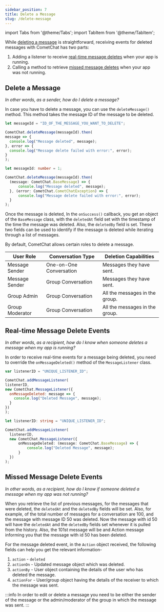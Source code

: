 ```yaml
---
sidebar_position: 7
title: Delete a Message
slug: /delete-message
---
```


import Tabs from '@theme/Tabs';
import TabItem from '@theme/TabItem';

While [deleting a message](delete-message#delete-a-message) is straightforward, receiving events for deleted messages with CometChat has two parts:

1. Adding a listener to receive [real-time message deletes](delete-message#real-time-message-delete-events) when your app is running.
2. Calling a method to retrieve [missed message deletes](delete-message#missed-message-delete-events) when your app was not running.

## Delete a Message

_In other words, as a sender, how do I delete a message?_

In case you have to delete a message, you can use the `deleteMessage()` method. This method takes the message ID of the message to be deleted.

<Tabs>
<TabItem value="Delete Message" label="Delete Message">

  ```javascript
let messageId = "ID_OF_THE_MESSAGE_YOU_WANT_TO_DELETE";

CometChat.deleteMessage(messageId).then(
  message => {
    console.log("Message deleted", message);
  }, error => {
    console.log("Message delete failed with error:", error);
  }
);
  ```
</TabItem>
<TabItem value="Typescript" label="Typescript">

  ```typescript
let messageId: number = 1;

CometChat.deleteMessage(messageId).then(
    (message: CometChat.BaseMessage) => {
        console.log("Message deleted", message);
    }, (error: CometChat.CometChatException) => {
        console.log("Message delete failed with error:", error);
    }
);
  ```
</TabItem>
</Tabs>




Once the message is deleted, In the `onSuccess()` callback, you get an object of the `BaseMessage` class, with the `deletedAt` field set with the timestamp of the time the message was deleted. Also, the `deletedBy` field is set. These two fields can be used to identify if the message is deleted while iterating through a list of messages.

By default, CometChat allows certain roles to delete a message.

| User Role | Conversation Type | Deletion Capabilities | 
| ---- | ---- | ---- | 
| Message Sender | One-on-One Conversation | Messages they have sent. | 
| Message Sender | Group Conversation | Messages they have sent. | 
| Group Admin | Group Conversation | All the messages in the group. | 
| Group Moderator | Group Conversation | All the messages in the group. | 


## Real-time Message Delete Events

_In other words, as a recipient, how do I know when someone deletes a message when my app is running?_

In order to receive real-time events for a message being deleted, you need to override the `onMessageDeleted()` method of the `MessageListener`  class.

<Tabs>
<TabItem value="Message Listener" label="Message Listener">

  ```javascript
var listenerID = "UNIQUE_LISTENER_ID";

CometChat.addMessageListener(
  listenerID,
  new CometChat.MessageListener({
    onMessageDeleted: message => {
      console.log("Deleted Message", message);
    }
  })
);
  ```
</TabItem>
<TabItem value="Typescript" label="Typescript">

  ```typescript
let listenerID: string = "UNIQUE_LISTENER_ID";

CometChat.addMessageListener(
    listenerID,
    new CometChat.MessageListener({
        onMessageDeleted: (message: CometChat.BaseMessage) => {
            console.log("Deleted Message", message);
        }
    })
);
  ```
</TabItem>
</Tabs>



## Missed Message Delete Events

_In other words, as a recipient, how do I know if someone deleted a message when my app was not running?_

When you retrieve the list of previous messages, for the messages that were deleted, the `deletedAt` and the `deletedBy` fields will be set. Also, for example, of the total number of messages for a conversation are 100, and the message with message ID 50 was deleted. Now the message with id 50 will have the `deletedAt` and the `deletedBy` fields set whenever it is pulled from the history. Also, the 101st message will be and Action message informing you that the message with id 50 has been deleted.

For the message deleted event, in the `Action` object received, the following fields can help you get the relevant information-

1. `action` - `deleted`
2. `actionOn` - Updated message object which was deleted.
3. `actionBy` - User object containing the details of the user who has deleted the message.
4. `actionFor` - User/group object having the details of the receiver to which the message was sent.

:::info
 In order to edit or delete a message you need to be either the sender of the message or the admin/moderator of the group in which the message was sent.
:::